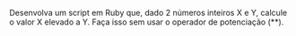 Desenvolva um script em Ruby que, dado 2 números inteiros X e Y, calcule o valor X elevado a Y. Faça isso sem usar o operador de potenciação (**).
